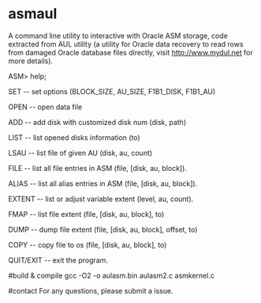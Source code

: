 # asmaul

A command line utility to interactive with Oracle ASM storage, code extracted from AUL utility (a utility for Oracle data recovery to read rows from damaged Oracle database files directly, visit http://www.mydul.net for more details).

ASM> help;

  SET        -- set options (BLOCK_SIZE, AU_SIZE, F1B1_DISK, F1B1_AU)

  OPEN       -- open data file

  ADD        -- add disk with customized disk num (disk, path)

  LIST       -- list opened disks information (to)

  LSAU       -- list file of given AU (disk, au, count)

  FILE       -- list all file entries in ASM (file, [disk, au, block]).

  ALIAS      -- list all alias entries in ASM (file, [disk, au, block]).

  EXTENT     -- list or adjust variable extent (level, au, count).
  
  FMAP       -- list file extent (file, [disk, au, block], to)
  
  DUMP       -- dump file extent (file, [disk, au, block], offset, to)
  
  COPY       -- copy file to os  (file, [disk, au, block], to)
  
  QUIT/EXIT  -- exit the program.
  
#build & compile
gcc -O2 -o aulasm.bin aulasm2.c asmkernel.c

#contact
For any questions, please submit a issue.
